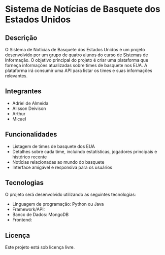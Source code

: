 # Sistema de Notícias de Basquete dos Estados Unidos

## Descrição
O Sistema de Notícias de Basquete dos Estados Unidos é um projeto desenvolvido por um grupo de quatro alunos do curso de Sistemas de Informação. O objetivo principal do projeto é criar uma plataforma que forneça informações atualizadas sobre times de basquete nos EUA. A plataforma irá consumir uma API para listar os times e suas informações relevantes.

## Integrantes
- Adriel de Almeida
- Alisson Deivison
- Arthur
- Micael

## Funcionalidades
- Listagem de times de basquete dos EUA
- Detalhes sobre cada time, incluindo estatísticas, jogadores principais e histórico recente
- Notícias relacionadas ao mundo do basquete
- Interface amigável e responsiva para os usuários

## Tecnologias
O projeto será desenvolvido utilizando as seguintes tecnologias:
- Linguagem de programação: Python ou Java
- Framework/API: 
- Banco de Dados: MongoDB
- Frontend: 


## Licença
Este projeto está sob licença livre.